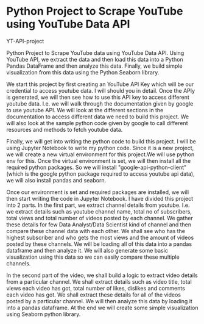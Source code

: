 # Python Project to Scrape YouTube using YouTube Data API
YT-API-project

Python Project to Scrape YouTube data using YouTube Data API. Using YouTube API, we extract the data and then load this data into a Python Pandas DataFrame and then analyze this data. Finally, we build simple visualization from this data using the Python Seaborn library.

We start this project by first creating an YouTube API Key which will be our credential to access youtube data. I will should you in detail. Once the APIy is generated, we will then see how to use this API key to access different youtube data. I.e. we will walk through the documentation given by google to use youtube API. We will look at the different sections in the documentation to access different data we need to build this project. We will also look at the sample python code given by google to call different resources and methods to fetch youtube data.

Finally, we will get into writing the python code to build this project. I will be using Jupyter Notebook to write my python code. Since it is a new project, we will create a new virtual environment for this project.We will use python env for this. Once the virtual environment is set, we will then install all the required python packages. So we will install "google-api-python-client" (which is the google python package required to access youtube api data), we will also install pandas and seaborn.

Once our environment is set and required packages are installed, we will then start writing the code in Jupyter Notebook. I have divided this project into 2 parts. In the first part, we extract channel details from youtube. I.e. we extract details such as youtube channel name, total no of subscribers, total views and total number of videos posted by each channel. We gather these details for few Data Analyst/Data Scientist kind of channel and then compare these channel data with each other. We shall see who has the highest subscriber and who gets the most views and the amount of videos posted by these channels. We will be loading all of this data into a pandas dataframe and then analyze it. We will also generate some basic visualization using this data so we can easily compare these multiple channels.

In the second part of the video, we shall build a logic to extract video details from a particular channel. We shall extract details such as video title, total views each video has got, total number of likes, dislikes and comments each video has got. We shall extract these details for all of the videos posted by a particular channel. We will then analyze this data by loading it into a pandas dataframe. At the end we will create some simple visualization using Seaborn python library.  
